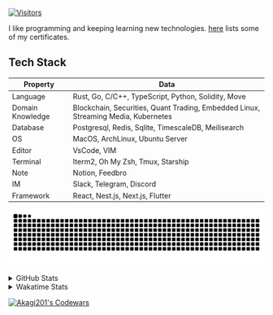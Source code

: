 <!-- markdownlint-disable MD041 MD010 MD033 -->
[![Visitors](https://api.visitorbadge.io/api/daily?path=Akagi201%2FAkagi201&label=Visitors%20Today&countColor=%2337d67a)](https://visitorbadge.io/status?path=Akagi201%2FAkagi201)

I like programming and keeping learning new technologies. [here](https://github.com/Akagi201/blockchain) lists some of my certificates.

## Tech Stack

| Property         	| Data                                                                               	|
|------------------	|------------------------------------------------------------------------------------	|
| Language         	| Rust, Go, C/C++, TypeScript, Python, Solidity, Move                                 |
| Domain Knowledge 	| Blockchain, Securities, Quant Trading, Embedded Linux, Streaming Media, Kubernetes 	|
| Database         	| Postgresql, Redis, Sqlite, TimescaleDB, Meilisearch                                 |
| OS               	| MacOS, ArchLinux, Ubuntu Server                                                     |
| Editor           	| VsCode, VIM                                                                        	|
| Terminal          | Iterm2, Oh My Zsh, Tmux, Starship                                                   |
| Note             	| Notion, Feedbro                                                                    	|
| IM               	| Slack, Telegram, Discord                                                            |
| Framework         | React, Nest.js, Next.js, Flutter                                                   	|

[![github contribution grid snake animation](https://raw.githubusercontent.com/Akagi201/Akagi201/output/github-contribution-grid-snake.svg#gh-light-mode-only)](https://github.com/Akagi201)

<details>
<summary>GitHub Stats</summary>
  <a href="https://github.com/Akagi201"><img alt="Profile Detail" src="https://raw.githubusercontent.com/Akagi201/Akagi201/master/profile-summary-card-output/dracula/0-profile-details.svg" /></a>
  <a href="https://github.com/Akagi201"><img alt="Github Stats" src="https://raw.githubusercontent.com/Akagi201/Akagi201/master/profile-summary-card-output/dracula/3-stats.svg" /></a>
  <a href="https://github.com/Akagi201"><img alt="Lang By Commits" src="https://raw.githubusercontent.com/Akagi201/Akagi201/master/profile-summary-card-output/dracula/2-most-commit-language.svg" /></a>
</details>

<details>
<summary>Wakatime Stats</summary>
<br>

<!--START_SECTION:waka-->

```txt
From: 19 June 2023 - To: 26 June 2023

Total Time: 70 hrs 47 mins

Other             59 hrs 44 mins  █████████████████████░░░░   84.38 %
sh                4 hrs 14 mins   █▒░░░░░░░░░░░░░░░░░░░░░░░   05.99 %
Rust              3 hrs 59 mins   █▒░░░░░░░░░░░░░░░░░░░░░░░   05.64 %
Markdown          46 mins         ▒░░░░░░░░░░░░░░░░░░░░░░░░   01.10 %
TypeScript        33 mins         ▒░░░░░░░░░░░░░░░░░░░░░░░░   00.79 %
TOML              31 mins         ▒░░░░░░░░░░░░░░░░░░░░░░░░   00.73 %
Go                27 mins         ░░░░░░░░░░░░░░░░░░░░░░░░░   00.65 %
Protocol Buffer   6 mins          ░░░░░░░░░░░░░░░░░░░░░░░░░   00.16 %
Solidity          6 mins          ░░░░░░░░░░░░░░░░░░░░░░░░░   00.15 %
YAML              5 mins          ░░░░░░░░░░░░░░░░░░░░░░░░░   00.13 %
```

<!--END_SECTION:waka-->

</details>

<a href="https://www.codewars.com/users/Akagi201"><img alt="Akagi201's Codewars" src="https://www.codewars.com/users/Akagi201/badges/small"></a>
